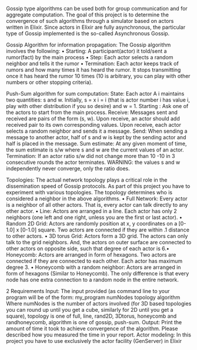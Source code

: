 Gossip type algorithms can be used both for group communication and for aggregate computation. The goal of this project is to determine the convergence of such algorithms through a simulator based on actors written in Elixir. Since actors in Elixir are fully asynchronous, the particular type of Gossip implemented is the so-called Asynchronous Gossip.


Gossip Algorithm for information propagation: The Gossip algorithm involves the
following:
• Starting: A participant(actor) it told/sent a rumor(fact) by the main process
• Step: Each actor selects a random neighbor and tells it the rumor
• Termination: Each actor keeps track of rumors and how many times it has
heard the rumor. It stops transmitting once it has heard the rumor 10 times
(10 is arbitrary, you can play with other numbers or other stopping criteria).




Push-Sum algorithm for sum computation:
State: Each actor A i maintains two quantities: s and w. Initially, s = x i = i (that
is actor number i has value i, play with other distribution if you so desire) and
w = 1.
Starting : Ask one of the actors to start from the main process.
Receive: Messages sent and received are pairs of the form (s, w). Upon
receive, an actor should add received pair to its own corresponding values.
Upon receive, each actor selects a random neighbor and sends it a message.
Send: When sending a message to another actor, half of s and w is kept by
the sending actor and half is placed in the message.
Sum estimate: At any given moment of time, the sum estimate is s/w where
s and w are the current values of an actor.
Termination: If an actor ratio s/w did not change more than 10 -10 in 3
consecutive rounds the actor terminates. WARNING: the values s and w
independently never converge, only the ratio does.



Topologies: The actual network topology plays a critical role in the dissemination
speed of Gossip protocols. As part of this project you have to experiment with
various topologies. The topology determines who is considered a neighbor in the
above algorithms.
• Full Network: Every actor is a neighbor of all other actors. That is, every actor
can talk directly to any other actor.
• Line: Actors are arranged in a line. Each actor has only 2 neighbors (one left
and one right, unless you are the first or last actor).
• Random 2D Grid: Actors are randomly position at x, y coordinates on a [0-
1.0] x [0-1.0] square. Two actors are connected if they are within .1 distance
to other actors.
• 3D torus Grid: Actors form a 3D grid. The actors can only talk to the grid
neighbors. And, the actors on outer surface are connected to other actors on
opposite side, such that degree of each actor is 6.• Honeycomb: Actors are arranged in form of hexagons. Two actors are
connected if they are connected to each other. Each actor has maximum
degree 3.
• Honeycomb with a random neighbor: Actors are arranged in form of
hexagons (Similar to Honeycomb). The only difference is that every node has
one extra connection to a random node in the entire network.



2 Requirements
Input: The input provided (as command line to your program will be of the form:
my_program numNodes topology algorithm
Where numNodes is the number of actors involved (for 3D based topologies
you can round up until you get a cube, similarly for 2D until you get a square),
topology is one of full, line, rand2D, 3Dtorus, honeycomb and randhoneycomb,
algorithm is one of gossip, push-sum.
Output: Print the amount of time it took to achieve convergence of the algorithm.
Please described how you measured the time in your report.
Actor modeling: In this project you have to use exclusively the actor facility
(GenServer) in Elixir
